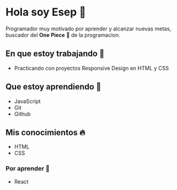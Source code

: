 # Hola soy Esep 👋

Programador muy motivado por aprender y alcanzar nuevas metas, buscador del **One Piece** 👒 de la programacion.

## En que estoy trabajando 🔭
- Practicando con proyectos Responsive Design en HTML y CSS

## Que estoy aprendiendo 🌱
- JavaScript
- Git
- Github

## Mis conocimientos 🔥
- HTML
- CSS

### Por aprender 🚧
- React

<!--
**esepgit/esepgit** is a ✨ _special_ ✨ repository because its `README.md` (this file) appears on your GitHub profile.

Here are some ideas to get you started:

- 🔭 I’m currently working on ...
- 🌱 I’m currently learning ...
- 👯 I’m looking to collaborate on ...
- 🤔 I’m looking for help with ...
- 💬 Ask me about ...
- 📫 How to reach me: ...
- 😄 Pronouns: ...
- ⚡ Fun fact: ...
-->
